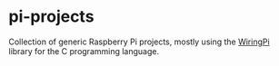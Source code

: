 # pi-projects
Collection of generic Raspberry Pi projects, mostly using the [WiringPi](http://wiringpi.com) library for the C programming language.
